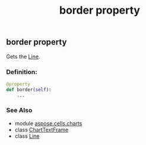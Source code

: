 ﻿---
title: border property
second_title: Aspose.Cells for Python via .NET API References
description: 
type: docs
weight: 90
url: /aspose.cells.charts/charttextframe/border/
is_root: false
---

## border property


Gets the [Line](/cells/python-net/aspose.cells.drawing/line).
### Definition:
```python
@property
def border(self):
    ...
```

### See Also
* module [aspose.cells.charts](../../)
* class [ChartTextFrame](/cells/python-net/aspose.cells.charts/charttextframe)
* class [Line](/cells/python-net/aspose.cells.drawing/line)
